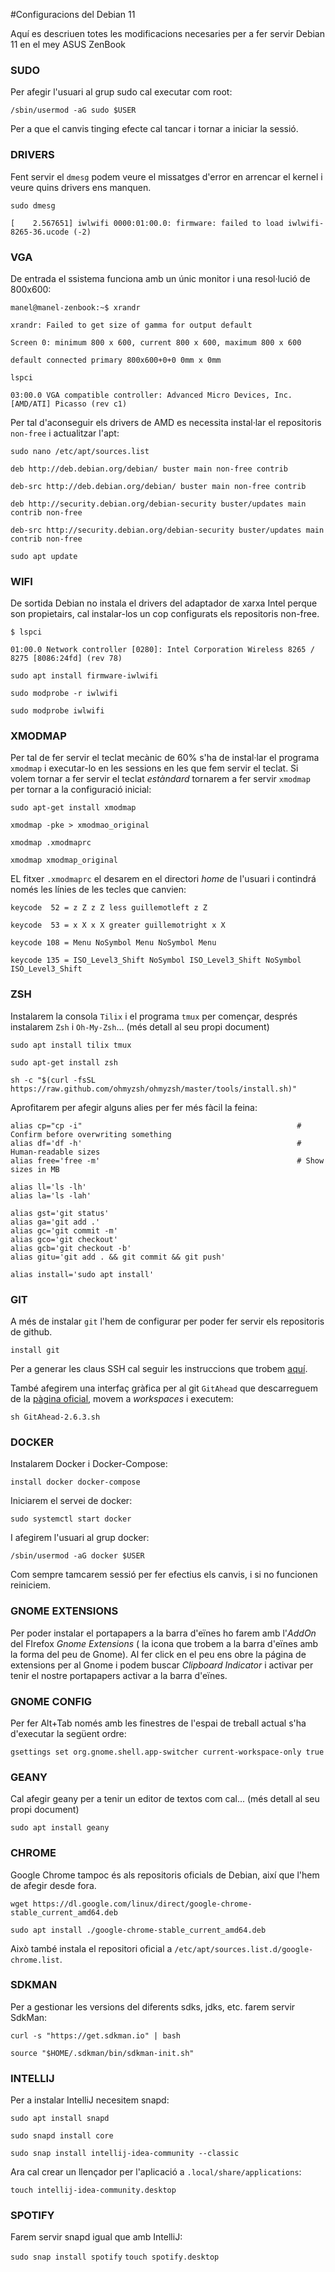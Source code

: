 #Configuracions del Debian 11

Aquí es descriuen totes les modificacions necesaries per a fer servir Debian 11 en el mey ASUS ZenBook

### SUDO

Per afegir l'usuari al grup sudo cal executar com root:

`/sbin/usermod -aG sudo $USER`

Per a que el canvis tinging efecte cal tancar i tornar a iniciar la sessió.

### DRIVERS
Fent servir el `dmesg` podem veure el missatges d'error en arrencar el kernel i veure quins drivers ens manquen.

`sudo dmesg`

`[    2.567651] iwlwifi 0000:01:00.0: firmware: failed to load iwlwifi-8265-36.ucode (-2)`

### VGA

De entrada el ssistema funciona amb un únic monitor i una resol·lució de 800x600:

`manel@manel-zenbook:~$ xrandr`

`xrandr: Failed to get size of gamma for output default`

`Screen 0: minimum 800 x 600, current 800 x 600, maximum 800 x 600`

`default connected primary 800x600+0+0 0mm x 0mm`

`lspci`

`03:00.0 VGA compatible controller: Advanced Micro Devices, Inc. [AMD/ATI] Picasso (rev c1)`

Per tal d'aconseguir els drivers de AMD es necessita instal·lar el repositoris `non-free` i actualitzar l'apt:

`sudo nano /etc/apt/sources.list`

`deb http://deb.debian.org/debian/ buster main non-free contrib`

`deb-src http://deb.debian.org/debian/ buster main non-free contrib`

`deb http://security.debian.org/debian-security buster/updates main contrib non-free`

`deb-src http://security.debian.org/debian-security buster/updates main contrib non-free`

`sudo apt update`


### WIFI

De sortida Debian no instala el drivers del adaptador de xarxa Intel perque son propietairs, cal instalar-los un cop configurats els repositoris non-free. 

`$ lspci`

`01:00.0 Network controller [0280]: Intel Corporation Wireless 8265 / 8275 [8086:24fd] (rev 78)`

`sudo apt install firmware-iwlwifi`

`sudo modprobe -r iwlwifi`

`sudo modprobe iwlwifi`

### XMODMAP

Per tal de fer servir el teclat mecànic de 60% s'ha de instal·lar el programa `xmodmap` i executar-lo en les sessions en les que fem servir el teclat.
Si volem tornar a fer servir el teclat _estàndard_ tornarem a fer servir `xmodmap` per tornar a la configuració inicial:

`sudo apt-get install xmodmap`

`xmodmap -pke > xmodmao_original`

`xmodmap .xmodmaprc`

`xmodmap xmodmap_original`

EL fitxer `.xmodmaprc` el desarem en el directori _home_ de l'usuari i contindrá només les línies de les tecles que canvien:

`keycode  52 = z Z z Z less guillemotleft z Z`

`keycode  53 = x X x X greater guillemotright x X`

`keycode 108 = Menu NoSymbol Menu NoSymbol Menu`

`keycode 135 = ISO_Level3_Shift NoSymbol ISO_Level3_Shift NoSymbol ISO_Level3_Shift`

### ZSH

Instalarem la consola `Tilix` i el programa `tmux` per començar, després instalarem `Zsh` i `Oh-My-Zsh`... (més detall al seu propi document)

`sudo apt install tilix tmux`

`sudo apt-get install zsh`

`sh -c "$(curl -fsSL https://raw.github.com/ohmyzsh/ohmyzsh/master/tools/install.sh)"`

Aprofitarem per afegir alguns alies per fer més fàcil la feina:

```
alias cp="cp -i"                                                # Confirm before overwriting something
alias df='df -h'                                                # Human-readable sizes
alias free='free -m'                                            # Show sizes in MB

alias ll='ls -lh'
alias la='ls -lah'

alias gst='git status'
alias ga='git add .'
alias gc='git commit -m'
alias gco='git checkout'
alias gcb='git checkout -b'
alias gitu='git add . && git commit && git push'

alias install='sudo apt install'
```

### GIT

A més de instalar `git` l'hem de configurar per poder fer servir els repositoris de github.

`install git`

Per a generar les claus SSH cal seguir les instruccions que trobem [aquí](https://docs.github.com/en/github/authenticating-to-github/connecting-to-github-with-ssh/generating-a-new-ssh-key-and-adding-it-to-the-ssh-agent).

També afegirem una interfaç gràfica per al git `GitAhead` que descarreguem de la [pàgina oficial](https://gitahead.github.io/gitahead.com/), movem a _workspaces_ i executem:

`sh GitAhead-2.6.3.sh`

### DOCKER

Instalarem Docker i Docker-Compose:

`install docker docker-compose`

Iniciarem el servei de docker:

`sudo systemctl start docker`

I afegirem l'usuari al grup docker:

`/sbin/usermod -aG docker $USER`

Com sempre tamcarem sessió per fer efectius els canvis, i si no funcionen reiniciem.

### GNOME EXTENSIONS

Per poder instalar el portapapers a la barra d'eïnes ho farem amb l'_AddOn_ del FIrefox _Gnome Extensions_ ( la icona que trobem a la barra d'eïnes amb la forma del peu de Gnome). 
Al fer click en el peu ens obre la página de extensions per al Gnome i podem buscar _Clipboard Indicator_ i activar per tenir el nostre portapapers activar a la barra d'eïnes.


### GNOME CONFIG

Per fer Alt+Tab només amb les finestres de l'espai de treball actual s'ha d'executar la següent ordre:

`gsettings set org.gnome.shell.app-switcher current-workspace-only true` 

### GEANY

Cal afegir geany per a tenir un editor de textos com cal... (més detall al seu propi document)

`sudo apt install geany`

### CHROME

Google Chrome tampoc és als repositoris oficials de Debian, així que l'hem de afegir desde fora.

`wget https://dl.google.com/linux/direct/google-chrome-stable_current_amd64.deb`

`sudo apt install ./google-chrome-stable_current_amd64.deb`

Això també instala el repositori oficial a `/etc/apt/sources.list.d/google-chrome.list`.

### SDKMAN

Per a gestionar les versions del diferents sdks, jdks, etc. farem servir SdkMan:

`curl -s "https://get.sdkman.io" | bash`

`source "$HOME/.sdkman/bin/sdkman-init.sh"`

### INTELLIJ

Per a instalar IntelliJ necesitem snapd:

`sudo apt install snapd`

`sudo snapd install core`

`sudo snap install intellij-idea-community --classic`

Ara cal crear un llençador per l'aplicació a `.local/share/applications`:

`touch intellij-idea-community.desktop`

### SPOTIFY

Farem servir snapd igual que amb IntelliJ:

`sudo snap install spotify`
`touch spotify.desktop`


